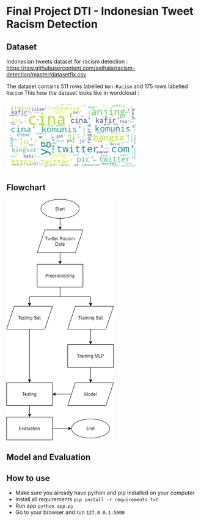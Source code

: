 # Final Project DTI - Indonesian Tweet Racism Detection

## Dataset
Indonesian tweets dataset for racism detection : 
https://raw.githubusercontent.com/asthala/racism-detection/master/datasetfix.csv

The dataset contains 511 rows labelled `Non-Racism` and 175 rows labelled `Racism`
This how the dataset looks like in wordcloud : 

![Racism Wordcloud](https://github.com/alfhi24/FinalProjectDTI/blob/main/racismwordcloud.png)

## Flowchart
![Flowchart](https://github.com/alfhi24/FinalProjectDTI/blob/main/flowchart.png)

## Model and Evaluation

## How to use
- Make sure you already have python and pip installed on your computer
- Install all requirements `pip install -r requirements.txt`
- Run app `python app.py`
- Go to your browser and run `127.0.0.1:5000`

